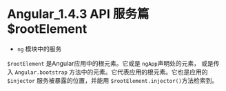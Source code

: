 # Angular_1.4.3 API 服务篇 $rootElement

- `ng` 模块中的服务

`$rootElement` 是Angular应用中的根元素。它或是 `ngApp`声明处的元素， 或是传入 `Angular.bootstrap` 方法中的元素。它代表应用的根元素。它也是应用的 `$injector` 服务被暴露的位置，并能用 `$rootElement.injector()`方法检索到。
